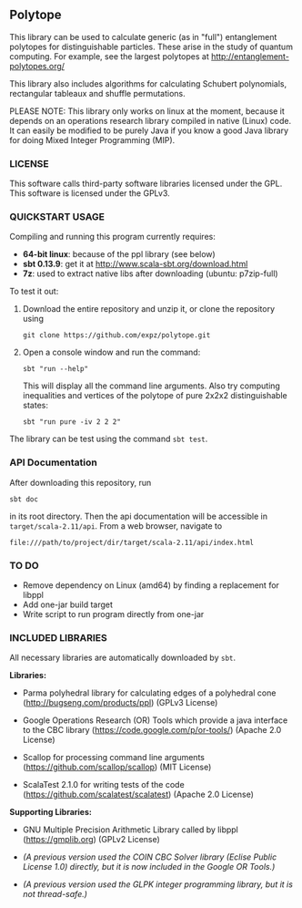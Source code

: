 ## Polytope

This library can be used to calculate generic (as in "full") entanglement polytopes for 
distinguishable particles. These arise in the study of quantum computing.
For example, see the largest polytopes at http://entanglement-polytopes.org/

This library also includes algorithms for calculating Schubert polynomials, 
rectangular tableaux and shuffle permutations.

PLEASE NOTE: This library only works on linux at the moment, because it depends 
on an operations research library compiled in native (Linux) code. It can 
easily be modified to be purely Java if you know a good Java library for 
doing Mixed Integer Programming (MIP).

### LICENSE

This software calls third-party software libraries licensed under the GPL. 
This software is licensed under the GPLv3.

### QUICKSTART USAGE

Compiling and running this program currently requires:

* __64-bit linux__: because of the ppl library (see below)
* __sbt 0.13.9__: get it at http://www.scala-sbt.org/download.html
* __7z__: used to extract native libs after downloading (ubuntu: p7zip-full)

To test it out:

1. Download the entire repository and unzip it, or clone the repository using
   ```
   git clone https://github.com/expz/polytope.git
   ```
2. Open a console window and run the command:
   ```
   sbt "run --help"
   ```
   This will display all the command line arguments. Also try computing inequalities and vertices of the polytope of pure 2x2x2 distinguishable states:
   ```
   sbt "run pure -iv 2 2 2"
   ```

The library can be test using the command `sbt test`.

### API Documentation

After downloading this repository, run
```
sbt doc
```
in its root directory. Then the api documentation will be accessible in 
`target/scala-2.11/api`. From a web browser, navigate to
```
file:///path/to/project/dir/target/scala-2.11/api/index.html
```

### TO DO

* Remove dependency on Linux (amd64) by finding a replacement for libppl
* Add one-jar build target
* Write script to run program directly from one-jar

### INCLUDED LIBRARIES

All necessary libraries are automatically downloaded by `sbt`.

__Libraries:__

* Parma polyhedral library for calculating edges of a polyhedral cone 
   (http://bugseng.com/products/ppl) (GPLv3 License)
   
* Google Operations Research (OR) Tools which provide a java interface to
   the CBC library
   (https://code.google.com/p/or-tools/) (Apache 2.0 License)
   
* Scallop for processing command line arguments
   (https://github.com/scallop/scallop) (MIT License)

* ScalaTest 2.1.0 for writing tests of the code
   (https://github.com/scalatest/scalatest) (Apache 2.0 License)
   
__Supporting Libraries:__

* GNU Multiple Precision Arithmetic Library called by libppl
   (https://gmplib.org) (GPLv2 License)

* _(A previous version used the COIN CBC Solver library (Eclise Public License 
  1.0) directly, but it is now included in the Google OR Tools.)_

* _(A previous version used the GLPK integer programming library, but it is not
  thread-safe.)_
